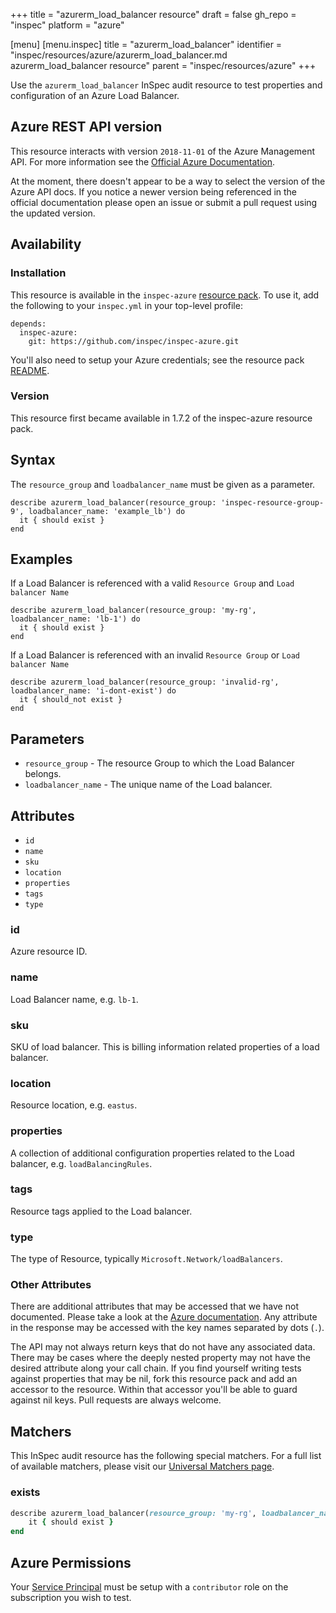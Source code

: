 +++
title = "azurerm_load_balancer resource"
draft = false
gh_repo = "inspec"
platform = "azure"

[menu]
  [menu.inspec]
    title = "azurerm_load_balancer"
    identifier = "inspec/resources/azure/azurerm_load_balancer.md azurerm_load_balancer resource"
    parent = "inspec/resources/azure"
+++

Use the `azurerm_load_balancer` InSpec audit resource to test properties and configuration of
an Azure Load Balancer.

## Azure REST API version

This resource interacts with version `2018-11-01` of the Azure Management API.
For more information see the [Official Azure Documentation](https://docs.microsoft.com/en-us/rest/api/load-balancer/loadbalancers/get).

At the moment, there doesn't appear to be a way to select the version of the
Azure API docs. If you notice a newer version being referenced in the official
documentation please open an issue or submit a pull request using the updated
version.

## Availability

### Installation

This resource is available in the `inspec-azure` [resource
pack](/inspec/glossary/#resource-pack). To use it, add the
following to your `inspec.yml` in your top-level profile:

    depends:
      inspec-azure:
        git: https://github.com/inspec/inspec-azure.git

You'll also need to setup your Azure credentials; see the resource pack
[README](https://github.com/inspec/inspec-azure#inspec-for-azure).

### Version

This resource first became available in 1.7.2 of the inspec-azure resource pack.

## Syntax

The `resource_group` and `loadbalancer_name` must be given as a parameter.

    describe azurerm_load_balancer(resource_group: 'inspec-resource-group-9', loadbalancer_name: 'example_lb') do
      it { should exist }
    end

## Examples

If a Load Balancer is referenced with a valid `Resource Group` and `Load balancer Name`

    describe azurerm_load_balancer(resource_group: 'my-rg', loadbalancer_name: 'lb-1') do
      it { should exist }
    end

If a Load Balancer is referenced with an invalid `Resource Group` or `Load balancer Name`

    describe azurerm_load_balancer(resource_group: 'invalid-rg', loadbalancer_name: 'i-dont-exist') do
      it { should_not exist }
    end

## Parameters

- `resource_group` - The resource Group to which the Load Balancer belongs.
- `loadbalancer_name` - The unique name of the Load balancer.

## Attributes

- `id`
- `name`
- `sku`
- `location`
- `properties`
- `tags`
- `type`

### id

Azure resource ID.

### name

Load Balancer name, e.g. `lb-1`.

### sku

SKU of load balancer. This is billing information related properties of a load balancer.

### location

Resource location, e.g. `eastus`.

### properties

A collection of additional configuration properties related to the Load balancer, e.g. `loadBalancingRules`.

### tags

Resource tags applied to the Load balancer.

### type

The type of Resource, typically `Microsoft.Network/loadBalancers`.

### Other Attributes

There are additional attributes that may be accessed that we have not
documented. Please take a look at the [Azure documentation](#azure-rest-api-version).
Any attribute in the response may be accessed with the key names separated by
dots (`.`).

The API may not always return keys that do not have any associated data. There
may be cases where the deeply nested property may not have the desired
attribute along your call chain. If you find yourself writing tests against
properties that may be nil, fork this resource pack and add an accessor to the
resource. Within that accessor you'll be able to guard against nil keys. Pull
requests are always welcome.

## Matchers

This InSpec audit resource has the following special matchers. For a full list of
available matchers, please visit our [Universal Matchers
page](/inspec/matchers/).

### exists

```ruby
describe azurerm_load_balancer(resource_group: 'my-rg', loadbalancer_name: 'lb-1') do
    it { should exist }
end
```

## Azure Permissions

Your [Service
Principal](https://docs.microsoft.com/en-us/azure/azure-resource-manager/resource-group-create-service-principal-portal)
must be setup with a `contributor` role on the subscription you wish to test.
